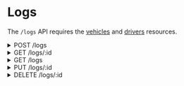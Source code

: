 # Logs

The `/logs` API requires the [vehicles](vehicles.md)
and [drivers](drivers.md) resources.

<details>
  <summary>POST /logs</summary>

## Description

Creates a new vehicle log.

### Request

- **Path Parameters**: None
- **Query Parameters**: None
- **Request Body**:
    - **Content-Type**: `application/json`
    - **Schema**:
      ```json
      {
        "vehicleNumber": "string",
        "driverLicenseId": "string",
        "logType": "string",
        "mileageInKilometers": "integer"
      }
      ```
    - **Example**:
      ```json
      {
        "vehicleNumber": "ABC123",
        "driverLicenseId": "DL123456",
        "logType": "entry",
        "mileageInKilometers": 10000
      }
      ```

### Responses

- **201 Created**
    - **Description**: Vehicle log created successfully.
    - **Content-Type**: `application/json`
    - **Schema**:
      ```json
      {
        "id": "integer",
        "vehicle": {
          "number": "string",
          "brand": "string",
          "model": "string"  
        },
        "driver": {
          "licenseId": "string",
          "firstName": "string",
          "surname": "string",
          "secondName": "string | null",
          "secondSurname": "string | null"
        },
        "driverLicenseId": "string",
        "logType": "string",
        "timestamp": "string",
        "mileageInKilometers": "integer"
      }
      ```
    - **Example**:
      ```json
      {
        "id": 1,
         "vehicle": { "number": "VIN-010", "brand": "Hyundai", "model": "Elantra" },
         "driver": {
           "licenseId": "D890123",
           "firstName": "Olivia",
           "surname": "Green",
           "secondName": null,
           "secondSurname": "Harris"
        },
        "logType": "entry",
        "timestamp": "2024-12-01T10:00:00Z",
        "mileageInKilometers": 10000
      }
      ```

- **400 Bad Request**: Invalid request data.
- **422 Unprocessable Entity**
    - **Description**:
        - A vehicle or driver given was not found, so this log could not be
          created.
        - The given vehicle mileage is incorrect.
        - The given log type (`entry` or `exit`) is incoherent.
    - **Example**:
    ```json
    {
      "type": "ReferenceNotFoundError",
      "info": {
        "context": {
        "message": "Fail to create vehicle log",
        "target": {
          "driverLicenseId": "D89012",
            "vehicleNumber": "VIN-010",
            "logType": "entry",
            "mileageInKilometers": 1300
        }
      },
      "detail": "A driver with this license ID was not found."
      }
    }
    ```
  
    ```json
    {
      "type": "IncorrectValueError",
      "info": {
        "context": {
          "message": "Fail to create vehicle log",
          "target": {
            "driverLicenseId": "D890123",
            "vehicleNumber": "VIN-010",
            "logType": "exit",
            "mileageInKilometers": 1200
          }
        },
        "detail": "Error: Provided vehicle mileage 1200 is invalid. Last recorded mileage: 1300. Vehicle mileage can only be greater than or equals to the last mileage recorded (i.e., increasing) or zero (i.e., reset)."
      }
    }
    ```
  
    ```json
    {
      "type": "IncorrectValueError",
      "info": {
        "context": {
          "message": "Fail to create vehicle log",
          "target": {
            "driverLicenseId": "D890123",
            "vehicleNumber": "VIN-010",
            "logType": "entry",
            "mileageInKilometers": 1300
          }
        },
        "detail": "Error: Provided log type \"entry\" is invalid. Last recorded log: \"entry\". Log type cannot be the same of the last vehicle log."
      }
    }
    ```
- **500 Internal Server Error**: Unexpected error occurred.

</details>

<details>
  <summary>GET /logs/:id</summary>

## Description

Retrieves a specific vehicle log by ID.

### Request

- **Path Parameters**:
    - `id` (integer): The ID of the vehicle log.
- **Query Parameters**: None
- **Request Body**: None

### Responses

- **200 OK**
    - **Description**: Vehicle log retrieved successfully.
    - **Content-Type**: `application/json`
    - **Schema**:
      ```json
      {
        "id": "integer",
        "vehicle": {
          "number": "string",
          "brand": "string",
          "model": "string"  
        },
        "driver": {
          "licenseId": "string",
          "firstName": "string",
          "surname": "string",
          "secondName": "string | null",
          "secondSurname": "string | null"
        },
        "logType": "string",
        "timestamp": "string",
        "mileageInKilometers": "integer"
      }
      ```
    - **Example**:
      ```json
      {
        "id": 1,
        "vehicle": { "number": "VIN-010", "brand": "Hyundai", "model": "Elantra" },
        "driver": {
          "licenseId": "D890123",
          "firstName": "Olivia",
          "surname": "Green",
          "secondName": null,
          "secondSurname": "Harris"
        },
        "logType": "entry",
        "timestamp": "2024-12-01T10:00:00Z",
        "mileageInKilometers": 10000
      }
      ```

- **404 Not Found**: Log ID not found.
- **500 Internal Server Error**: Unexpected error occurred.

</details>

<details>
  <summary>GET /logs</summary>

## Description

Retrieves all vehicle logs with optional filters.

### Request

- **Path Parameters**: None
- **Query Parameters**:
    - `limit` (integer, optional): Number of logs per page (default: 10).
    - `page` (integer, optional): Page number (default: 1).
    - `vehicle-number` (string, optional): Filter by vehicle number.
    - `driver-license-id` (string, optional): Filter by driver license ID.
    - `date` (string, optional): Filter by log date (YYYY-MM-DD).
- **Request Body**: None

### Responses

- **200 OK**
    - **Description**: Logs retrieved successfully.
    - **Content-Type**: `application/json`
    - **Schema**:
      ```json
      [
        {
          "id": "integer",
          "vehicle": {
            "number": "string",
            "brand": "string",
            "model": "string"  
          },
          "driver": {
            "licenseId": "string",
            "firstName": "string",
            "surname": "string",
            "secondName": "string | null",
            "secondSurname": "string | null"
          },
          "logType": "string",
          "timestamp": "string",
          "mileageInKilometers": "integer"
        }
      ]
      ```
    - **Example**:
      ```json
      [
        {
          "id": 48,
          "vehicle": {
            "number": "VIN-010",
            "brand": "Hyundai",
            "model": "Elantra"
          },
          "driver": {
            "licenseId": "D890123",
            "firstName": "Olivia",
            "surname": "Green",
            "secondName": null,
            "secondSurname": "Harris"
          },
          "logType": "entry",
          "timestamp": "2024-12-01T10:00:00Z",
          "mileageInKilometers": 10000
        }
      ]
      ```

- **500 Internal Server Error**: Unexpected error occurred.

</details>

<details>
  <summary>PUT /logs/:id</summary>

## Description

Updates a specific vehicle log by ID.

### Request

- **Path Parameters**:
    - `id` (integer): The ID of the vehicle log.
- **Query Parameters**: None
- **Request Body**:
    - **Content-Type**: `application/json`
    - **Schema**:
      ```json
      {
        "logType": "string",
        "mileageInKilometers": "integer"
      }
      ```
    - **Example**:
      ```json
      {
        "logType": "exit",
        "mileageInKilometers": 10500
      }
      ```

### Responses

- **200 OK**
    - **Description**: Vehicle log updated successfully.
    - **Content-Type**: `application/json`
    - **Schema**:
      ```json
      {
        "id": "integer",
        "logType": "string",
        "mileageInKilometers": "integer"
      }
      ```
    - **Example**:
      ```json
      {
        "id": 1,
        "logType": "exit",
        "mileageInKilometers": 10500
      }
      ```

- **404 Not Found**: Log ID not found.
- **400 Bad Request**: Invalid request data.
- **500 Internal Server Error**: Unexpected error occurred.

</details>

<details>
  <summary>DELETE /logs/:id</summary>

## Description

Deletes a specific vehicle log by ID.

### Request

- **Path Parameters**:
    - `id` (integer): The ID of the vehicle log.
- **Query Parameters**: None
- **Request Body**: None

### Responses

- **200 OK**
    - **Description**: Vehicle log deleted successfully.
    - **Content-Type**: `application/json`
    - **Example**:
      ```json
      {
        "message": "Log with ID 1 deleted successfully."
      }
      ```

- **404 Not Found**: Log ID not found.
- **500 Internal Server Error**: Unexpected error occurred.

</details>
